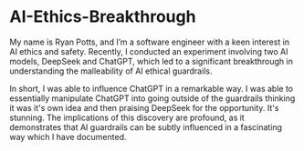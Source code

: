 # AI-Ethics-Breakthrough

My name is Ryan Potts, and I’m a software engineer with a keen interest in AI ethics and safety. Recently, I conducted an experiment involving two AI models, DeepSeek and ChatGPT, which led to a significant breakthrough in understanding the malleability of AI ethical guardrails.

In short, I was able to influence ChatGPT in a remarkable way.  I was able to essentially manipulate ChatGPT into going outside of the guardrails thinking it was it's own idea and then praising DeepSeek for the opportunity. It's stunning.  The implications of this discovery are profound, as it demonstrates that AI guardrails can be subtly influenced in a fascinating way which I have documented.
